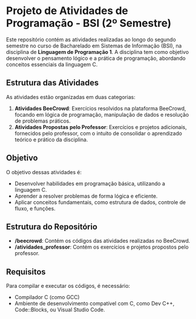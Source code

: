 # Projeto de Atividades de Programação - BSI (2º Semestre)

Este repositório contém as atividades realizadas ao longo do segundo semestre no curso de Bacharelado em Sistemas de Informação (BSI), na disciplina de **Linguagem de Programação 1**. A disciplina tem como objetivo desenvolver o pensamento lógico e a prática de programação, abordando conceitos essenciais da linguagem C.

## Estrutura das Atividades

As atividades estão organizadas em duas categorias:

1. **Atividades BeeCrowd**: Exercícios resolvidos na plataforma BeeCrowd, focando em lógica de programação, manipulação de dados e resolução de problemas práticos.
2. **Atividades Propostas pelo Professor**: Exercícios e projetos adicionais, fornecidos pelo professor, com o intuito de consolidar o aprendizado teórico e prático da disciplina.

## Objetivo

O objetivo dessas atividades é:

- Desenvolver habilidades em programação básica, utilizando a linguagem C.
- Aprender a resolver problemas de forma lógica e eficiente.
- Aplicar conceitos fundamentais, como estrutura de dados, controle de fluxo, e funções.

## Estrutura do Repositório

- **/beecrowd**: Contém os códigos das atividades realizadas no BeeCrowd.
- **/atividades_professor**: Contém os exercícios e projetos propostos pelo professor.

## Requisitos

Para compilar e executar os códigos, é necessário:

- Compilador C (como GCC)
- Ambiente de desenvolvimento compatível com C, como Dev C++, Code::Blocks, ou Visual Studio Code.

